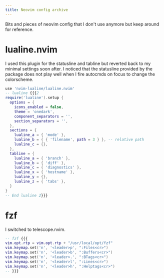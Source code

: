 ```yaml
---
title: Neovim config archive
---
```


Bits and pieces of neovim config that I don't use anymore but keep
around for reference.

# lualine.nvim
I used this plugin for the statusline and tabline but reverted back to
my minimal settings soon after. I noticed that the statusline provided
by the package does not play well when I fire autocmds on focus to
change the colorscheme.

```lua
use 'nvim-lualine/lualine.nvim'
-- lualine {{{2
require('lualine').setup {
  options = {
    icons_enabled = false,
    theme = 'onedark',
    component_separators = '',
    section_separators = '',
  },
  sections = {
    lualine_a = { 'mode' },
    lualine_b = { { 'filename', path = 3 } }, -- relative path
    lualine_c = {},
  },
  tabline = {
    lualine_a = { 'branch' },
    lualine_b = { 'diff' },
    lualine_c = { 'diagnostics' },
    lualine_x = { 'hostname' },
    lualine_y = {},
    lualine_z = { 'tabs' },
  }
}
-- End lualine 2}}}
```

# fzf
I switched to telescope.nvim.

```lua
-- fzf {{{
vim.opt.rtp = vim.opt.rtp + "/usr/local/opt/fzf"
vim.keymap.set('n', '<leader>p', ":Files<cr>")
vim.keymap.set('n', '<leader>b', ":Buffers<cr>")
vim.keymap.set('n', '<leader>.', ":BTags<cr>")
vim.keymap.set('n', '<leader>l', ":Lines<cr>")
vim.keymap.set('n', '<leader>h', ":Helptags<cr>")
-- }}}

```
